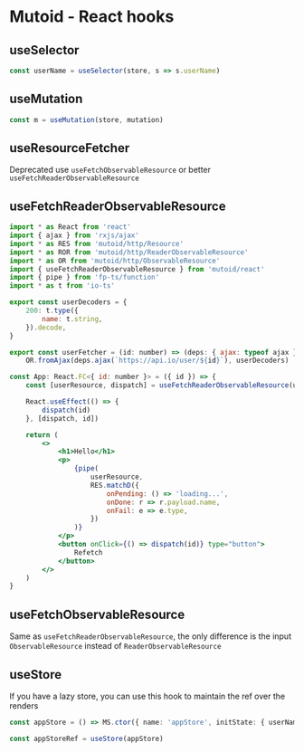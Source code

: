 # Mutoid - React hooks

## useSelector

```typescript
const userName = useSelector(store, s => s.userName)
```

## useMutation

```typescript
const m = useMutation(store, mutation)
```

## useResourceFetcher

Deprecated use `useFetchObservableResource` or better `useFetchReaderObservableResource`

## useFetchReaderObservableResource

```jsx
import * as React from 'react'
import { ajax } from 'rxjs/ajax'
import * as RES from 'mutoid/http/Resource'
import * as ROR from 'mutoid/http/ReaderObservableResource'
import * as OR from 'mutoid/http/ObservableResource'
import { useFetchReaderObservableResource } from 'mutoid/react'
import { pipe } from 'fp-ts/function'
import * as t from 'io-ts'

export const userDecoders = {
    200: t.type({
        name: t.string,
    }).decode,
}

export const userFetcher = (id: number) => (deps: { ajax: typeof ajax }) =>
    OR.fromAjax(deps.ajax(`https://api.io/user/${id}`), userDecoders)

const App: React.FC<{ id: number }> = ({ id }) => {
    const [userResource, dispatch] = useFetchReaderObservableResource(userFetcher, { ajax })

    React.useEffect(() => {
        dispatch(id)
    }, [dispatch, id])

    return (
        <>
            <h1>Hello</h1>
            <p>
                {pipe(
                    userResource,
                    RES.matchD({
                        onPending: () => 'loading...',
                        onDone: r => r.payload.name,
                        onFail: e => e.type,
                    })
                )}
            </p>
            <button onClick={() => dispatch(id)} type="button">
                Refetch
            </button>
        </>
    )
}
```

## useFetchObservableResource

Same as `useFetchReaderObservableResource`, the only difference is the input `ObservableResource` instead of `ReaderObservableResource`

## useStore

If you have a lazy store, you can use this hook to maintain the ref over the renders

```ts
const appStore = () => MS.ctor({ name: 'appStore', initState: { userName: 'Marco' } })

const appStoreRef = useStore(appStore)
```